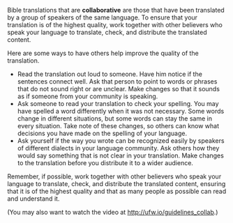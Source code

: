 
Bible translations that are **collaborative** are those that have been translated by a group of speakers of the same language. To ensure that your translation is of the highest quality, work together with other believers who speak your language to translate, check, and distribute the translated content. 

 Here are some ways to have others help improve the quality of the translation.

  * Read the translation out loud to someone. Have him notice if the sentences connect well. Ask that person to point to words or phrases that do not sound right or are unclear. Make changes so that it sounds as if someone from your community is speaking.
  * Ask someone to read your translation to check your spelling. You may have spelled a word differently when it was not necessary. Some words change in different situations, but some words can stay the same in every situation. Take note of these changes, so others can know what decisions you have made on the spelling of your language.
  * Ask yourself if the way you wrote can be recognized easily by speakers of different dialects in your language community. Ask others how they would say something that is not clear in your translation.
Make changes to the translation before you distribute it to a wider audience.

Remember, if possible, work together with other believers who speak your language to translate, check, and distribute the translated content, ensuring that it is of the highest quality and that as many people as possible can read and understand it.

(You may also want to watch the video at http://ufw.io/guidelines_collab.)